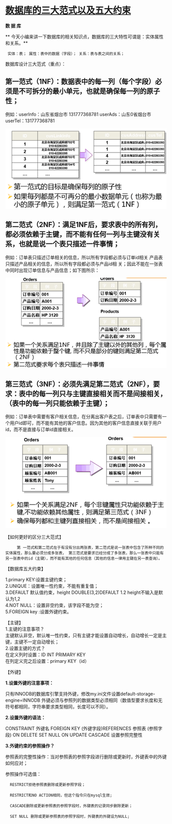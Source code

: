 # [数据库的三大范式以及五大约束](https://www.cnblogs.com/waj6511988/p/7027127.html)

**数  据   库**

**     今天小编来讲一下数据库的相关知识点，数据库的三大特性可谓是：实体属性和关系。**

```
 实体：表； 属性：表中的数据（字段）； 关系：表与表之间的关系；
```

数据库设计三大范式（重点）：

## 第一范式（1NF）：数据表中的每一列（每个字段）必须是不可拆分的最小单元，也就是确保每一列的原子性；

例如：userInfo：山东省烟台市  131777368781           userAds：山东0省烟台市  userTel：131777368781

![img](/static/image/1118686-20170616134418946-1189742758.png)

## 第二范式（2NF）：满足1NF后，要求表中的所有列，都必须依赖于主键，而不能有任何一列与主键没有关系，也就是说一个表只描述一件事情；

例如：订单表只描述订单相关的信息，所以所有字段都必须与订单id相关       产品表只描述产品相关的信息，所以所有字段都必须与产品id相 关；因此不能在一张表中同时出现订单信息与产品信息；如下图所示：

![img](/static/image/1118686-20170616134438775-1068700526.png)

## 第三范式（3NF）：必须先满足第二范式（2NF），要求：表中的每一列只与主键直接相关而不是间接相关，（表中的每一列只能依赖于主键）；

例如：订单表中需要有客户相关信息，在分离出客户表之后，订单表中只需要有一个用户id即可，而不能有其他的客户信息。因为其他的客户信息直接关联于用户id，而不是直接与订单id直接相关。

![img](/static/image/1118686-20170616134457821-1631705781.png)

【如何更好的区分三大范式】

```
     第 一范式和第二范式在于有没有分出两张表，第二范式是说一张表中包含了所种不同的实体属性，那么要必须分成多张表， 第三范式是要求已经分成了多张表，那么一张表中只能有另一张表中的id（主键），而不能有其他的任何信息（其他的信息一律用主键在另一表查询）。
```

【数据库五大约束】

1.primary KEY:设置主键约束；  
2.UNIQUE：设置唯一性约束，不能有重复值；  
3.DEFAULT 默认值约束，height DOUBLE\(3,2\)DEFAULT 1.2 height不输入是默认为1,2  
4.NOT NULL：设置非空约束，该字段不能为空；  
5.FOREIGN key :设置外键约束。

【主键】  
1.主键的注意事项？  
主键默认非空，默认唯一性约束，只有主键才能设置自动增长，自动增长一定是主键，主键不一定自动增长；  
2.设置主键的方式？  
在定义列时设置：ID INT PRIMARY KEY  
在列定义完之后设置：primary KEY（id）

【外键】

**1.设置外键的注意事项：**

只有INNODB的数据库引擎支持外键，修改my.ini文件设置default-storage-engine=INNODB    外键必须与参照列的数据类型必须相同（数值型要求长度和无符号都相同，字符串要求类型相同，长度可以不同）。

**2.设置外键的语法：**

CONSTRAINT 外键名 FOREIGN KEY \(外键字段\)REFERENCES 参照表 \(参照字段\)    ON DELETE SET NULL ON UPDATE CASCADE 设置参照完整性

**3.外键约束的参照操作？**

参照表的完整性操作：当对参照表的参照字段进行删除或更新时，外键表中的外键如何应对；

参照操作可选值：

```
  RESTRICT拒绝参照表删除或更新参照字段；               

  RESTRICT和NO ACTION相同，但这个指令只在mysql生效;                

  CASCADE删除或更新参照表的参照字段时，外键表的记录同步删除更新；               

  SET NULL 删除或更新参照表的参照字段时，外键表的外键设为NULL;
```



